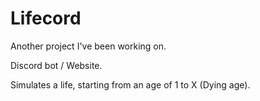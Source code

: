 # Lifecord
Another project I've been working on. 

Discord bot / Website. 

Simulates a life, starting from an age of 1 to X (Dying age).



